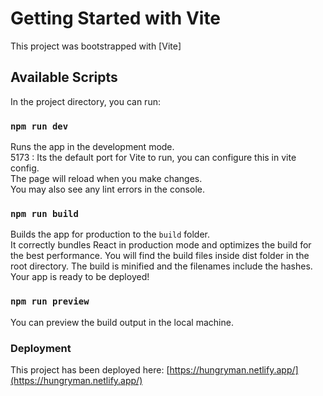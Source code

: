 # Getting Started with Vite

This project was bootstrapped with [Vite]

## Available Scripts

In the project directory, you can run:

### `npm run dev`

Runs the app in the development mode.\
5173 : Its the default port for Vite to run, you can configure this in vite config.\
The page will reload when you make changes.\
You may also see any lint errors in the console.


### `npm run build`

Builds the app for production to the `build` folder.\
It correctly bundles React in production mode and optimizes the build for the best performance.
You will find the build files inside dist folder in the root directory.
The build is minified and the filenames include the hashes.\
Your app is ready to be deployed!



### `npm run preview`

You can preview the build output in the local machine.





### Deployment

This project has been deployed here: [https://hungryman.netlify.app/](https://hungryman.netlify.app/)
